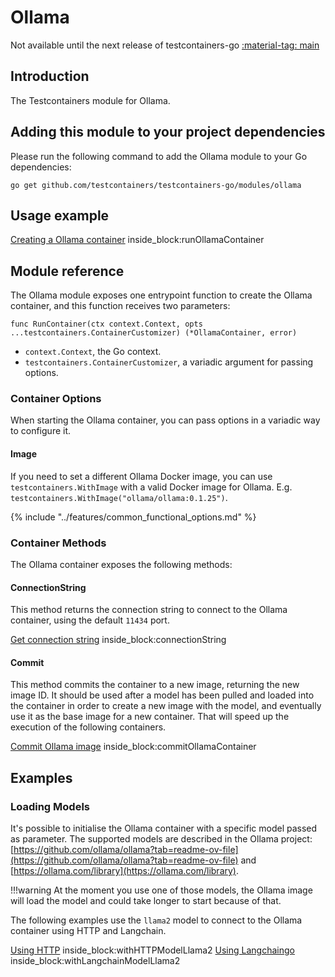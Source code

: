 # Ollama

Not available until the next release of testcontainers-go <a href="https://github.com/testcontainers/testcontainers-go"><span class="tc-version">:material-tag: main</span></a>

## Introduction

The Testcontainers module for Ollama.

## Adding this module to your project dependencies

Please run the following command to add the Ollama module to your Go dependencies:

```
go get github.com/testcontainers/testcontainers-go/modules/ollama
```

## Usage example

<!--codeinclude-->
[Creating a Ollama container](../../modules/ollama/examples_test.go) inside_block:runOllamaContainer
<!--/codeinclude-->

## Module reference

The Ollama module exposes one entrypoint function to create the Ollama container, and this function receives two parameters:

```golang
func RunContainer(ctx context.Context, opts ...testcontainers.ContainerCustomizer) (*OllamaContainer, error)
```

- `context.Context`, the Go context.
- `testcontainers.ContainerCustomizer`, a variadic argument for passing options.

### Container Options

When starting the Ollama container, you can pass options in a variadic way to configure it.

#### Image

If you need to set a different Ollama Docker image, you can use `testcontainers.WithImage` with a valid Docker image
for Ollama. E.g. `testcontainers.WithImage("ollama/ollama:0.1.25")`.

{% include "../features/common_functional_options.md" %}

### Container Methods

The Ollama container exposes the following methods:

#### ConnectionString

This method returns the connection string to connect to the Ollama container, using the default `11434` port.

<!--codeinclude-->
[Get connection string](../../modules/ollama/ollama_test.go) inside_block:connectionString
<!--/codeinclude-->

#### Commit

This method commits the container to a new image, returning the new image ID.
It should be used after a model has been pulled and loaded into the container in order to create a new image with the model,
and eventually use it as the base image for a new container. That will speed up the execution of the following containers.

<!--codeinclude-->
[Commit Ollama image](../../modules/ollama/ollama_test.go) inside_block:commitOllamaContainer
<!--/codeinclude-->

## Examples

### Loading Models

It's possible to initialise the Ollama container with a specific model passed as parameter. The supported models are described in the Ollama project: [https://github.com/ollama/ollama?tab=readme-ov-file](https://github.com/ollama/ollama?tab=readme-ov-file) and [https://ollama.com/library](https://ollama.com/library).

!!!warning
    At the moment you use one of those models, the Ollama image will load the model and could take longer to start because of that.

The following examples use the `llama2` model to connect to the Ollama container using HTTP and Langchain.

<!--codeinclude-->
[Using HTTP](../../modules/ollama/examples_test.go) inside_block:withHTTPModelLlama2
[Using Langchaingo](../../modules/ollama/examples_test.go) inside_block:withLangchainModelLlama2
<!--/codeinclude-->
